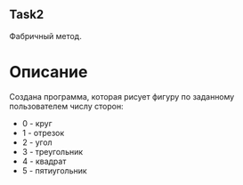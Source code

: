 ## Task2
Фабричный метод.

# Описание

Создана программа, которая рисует фигуру по заданному пользователем числу сторон:

* 0 - круг
* 1 - отрезок
* 2 - угол
* 3 - треугольник
* 4 - квадрат
* 5 - пятиугольник
